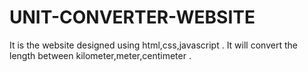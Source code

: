 # UNIT-CONVERTER-WEBSITE
It is the website designed using html,css,javascript . It will convert the length between kilometer,meter,centimeter .
